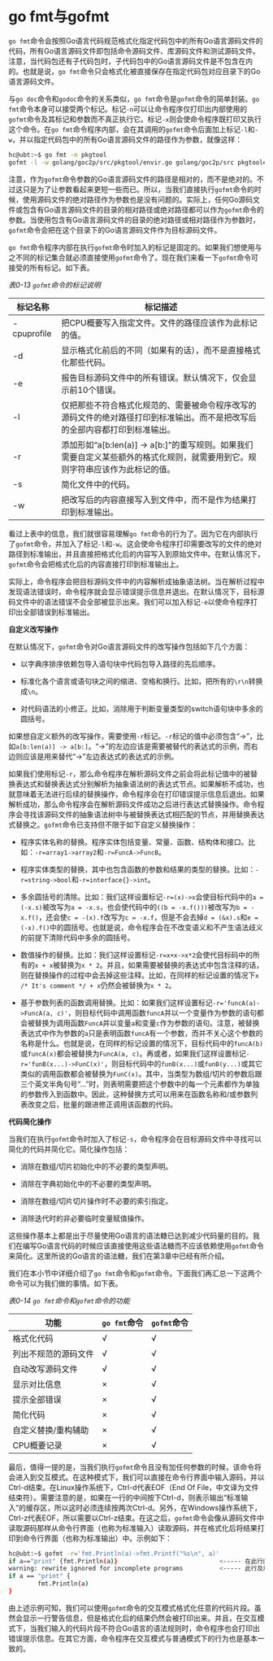 # go fmt与gofmt

 
`go fmt`命令会按照Go语言代码规范格式化指定代码包中的所有Go语言源码文件的代码，所有Go语言源码文件即包括命令源码文件、库源码文件和测试源码文件。注意，当代码包还有子代码包时，子代码包中的Go语言源码文件是不包含在内的。也就是说，`go fmt`命令只会格式化被直接保存在指定代码包对应目录下的Go语言源码文件。

与`go doc`命令和`godoc`命令的关系类似，`go fmt`命令是`gofmt`命令的简单封装。`go fmt`命令本身可以接受两个标记。标记`-n`可以让命令程序仅打印出内部使用的`gofmt`命令及其标记和参数而不真正执行它。标记`-x`则会使命令程序既打印又执行这个命令。在`go fmt`命令程序内部，会在其调用的`gofmt`命令后面加上标记`-l`和`-w`，并以指定代码包中的所有Go语言源码文件的路径作为参数，就像这样：

```bash
hc@ubt:~$ go fmt -n pkgtool
gofmt -l -w golang/goc2p/src/pkgtool/envir.go golang/goc2p/src pkgtoolenvir_test.go golang/goc2p/src/pkgtool/fpath.go golang/goc2p/src/pkgtool ipath.go golang/goc2p/src/pkgtool/pnode.go golang/goc2p/src/pkgtool/util.go golang/goc2p/src/pkgtool/util_test.go
```

注意，作为`gofmt`命令参数的Go语言源码文件的路径是相对的，而不是绝对的。不过这只是为了让参数看起来更短一些而已。所以，当我们直接执行`gofmt`命令的时候，使用源码文件的绝对路径作为参数也是没有问题的。实际上，任何Go源码文件或包含有Go语言源码文件的目录的相对路径或绝对路径都可以作为`gofmt`命令的参数。当使用包含有Go语言源码文件的目录的绝对路径或相对路径作为参数时，`gofmt`命令会把在这个目录下的Go语言源码文件作为目标源码文件。

`go fmt`命令程序内部在执行`gofmt`命令时加入的标记是固定的。如果我们想使用与之不同的标记集合就必须直接使用`gofmt`命令了。现在我们来看一下`gofmt`命令可接受的所有标记。如下表。

_表0-13 `gofmt`命令的标记说明_

标记名称      | 标记描述
----------- | ---------------
-cpuprofile | 把CPU概要写入指定文件。文件的路径应该作为此标记的值。
-d          | 显示格式化前后的不同（如果有的话），而不是直接格式化那些代码。
-e          | 报告目标源码文件中的所有错误。默认情况下，仅会显示前10个错误。
-l          | 仅把那些不符合格式化规范的、需要被命令程序改写的源码文件的绝对路径打印到标准输出。而不是把改写后的全部内容都打印到标准输出。
-r           | 添加形如“a[b:len(a)] -> a[b:]”的重写规则。如果我们需要自定义某些额外的格式化规则，就需要用到它。规则字符串应该作为此标记的值。
-s           | 简化文件中的代码。
-w           | 把改写后的内容直接写入到文件中，而不是作为结果打印到标准输出。

看过上表中的信息，我们就很容易理解`go fmt`命令的行为了。因为它在内部执行了`gofmt`命令，并加入了标记`-l`和`-w`。这会使命令程序打印需要改写的文件的绝对路径到标准输出，并且直接把格式化后的内容写入到原始文件中。在默认情况下，`gofmt`命令会把格式化后的内容直接打印到标准输出上。

实际上，命令程序会把目标源码文件中的内容解析成抽象语法树。当在解析过程中发现语法错误时，命令程序就会显示错误提示信息并退出。在默认情况下，目标源码文件中的语法错误不会全部被显示出来。我们可以加入标记```-e```以使命令程序打印出全部错误到标准输出。

**自定义改写操作**

在默认情况下，`gofmt`命令对Go语言源码文件的改写操作包括如下几个方面：

+ 以字典序排序依赖包导入语句块中代码包导入路径的先后顺序。

+ 标准化各个语言或语句块之间的缩进、空格和换行。比如，把所有的`\r\n`转换成`\n`。

+ 对代码语法的小修正。比如，消除用于判断变量类型的switch语句块中多余的圆括号。

如果想自定义额外的改写操作，需要使用`-r`标记。`-r`标记的值中必须包含“->”，比如`a[b:len(a)] -> a[b:]`。“->”的左边应该是需要被替代的表达式的示例，而右边则应该是用来替代“->”左边表达式的表达式的示例。

如果我们使用标记`-r`，那么命令程序在解析源码文件之前会将此标记值中的被替换表达式和替换表达式分别解析为抽象语法树的表达式节点。如果解析不成功，也就意味着无法进行后续的替换操作，命令程序会在打印错误提示信息后退出。如果解析成功，那么命令程序会在解析源码文件成功之后进行表达式替换操作。命令程序会寻找该源码文件的抽象语法树中与被替换表达式相匹配的节点，并用替换表达式替换之。`gofmt`命令已支持但不限于如下自定义替换操作：

+ 程序实体名称的替换。程序实体包括变量、常量、函数、结构体和接口。比如：`-r=array1->array2`和`-r=FuncA->FuncB`。

+ 程序实体类型的替换，其中也包含函数的参数和结果的类型的替换。比如：`-r=string->bool`和`-r=interface{}->int`。

+ 多余圆括号的清除。比如：我们这样设置标记`-r=(x)->x`会使目标代码中的`a = (-x.s)`被改写为`a = -x.s`，也会使代码中的`((b = -x.f()))`被改写为`b = -x.f()`，还会使`c = -(x).f`改写为`c = -x.f`，但是不会去掉`d = (&x).s`和`e = (-x).f()`中的圆括号。也就是说，命令程序会在不改变语义和不产生语法歧义的前提下清除代码中多余的圆括号。

+ 数值操作的替换。比如：我们这样设置标记`-r=x+x->x*2`会使代目标码中的所有的`x + x`被替换为`x * 2`。并且，如果需要被替换的表达式中包含注释的话，则在替换操作的过程中会去掉这些注释。比如，在同样的标记设置的情况下`x /* It's comment */ + x`仍然会被替换为`x * 2`。

+ 基于参数列表的函数调用替换。比如：如果我们这样设置标记`-r='funcA(a)->FuncA(a, c)'`，则目标代码中调用函数`funcA`并以一个变量作为参数的语句都会被替换为调用函数`FuncA`并以变量`a`和变量`c`作为参数的语句。注意，被替换表达式中作为参数的`a`只是表明函数`funcA`有一个参数，而并不关心这个参数的名称是什么。也就是说，在同样的标记设置的情况下，目标代码中的`funcA(b)`或`funcA(x)`都会被替换为`FuncA(a, c)`。再或者，如果我们这样设置标记`-r='funB(x...)->FunC(x)'`，则目标代码中的`funB(x...)`或`funB(y...)`或其它类似的调用函数都会被替换为`FunC(x)`。其中，当类型为数组/切片的参数后跟三个英文半角句号“...”时，则表明需要把这个参数中的每一个元素都作为单独的参数传入到函数中。因此，这种替换方式可以用来在函数名称和/或参数列表改变之后，批量的跟进修正调用该函数的代码。

**代码简化操作**

当我们在执行`gofmt`命令时加入了标记`-s`，命令程序会在目标源码文件中寻找可以简化的代码并简化它。简化操作包括：

+ 消除在数组/切片初始化中的不必要的类型声明。

+ 消除在字典初始化中的不必要的类型声明。

+ 消除在数组/切片切片操作时不必要的索引指定。

+ 消除迭代时的非必要临时变量赋值操作。

这些操作基本上都是出于尽量使用Go语言的语法糖已达到减少代码量的目的。我们在编写Go语言代码的时候应该直接使用这些语法糖而不应该依赖使用`gofmt`命令来简化。这里所说的Go语言的语法糖，我们在第3章中已经有所介绍。

我们在本小节中详细介绍了`go fmt`命令和`gofmt`命令。下面我们再汇总一下这两个命令可以为我们做的事情。如下表。

_表0-14 `go fmt`命令和`gofmt`命令的功能_

功能                 | `go fmt`命令 | `gofmt`命令
-------------------- | ----------- | -----------
格式化代码            | √           | √
列出不规范的源码文件    | √           | √
自动改写源码文件       | √           | √
显示对比信息          | ×           | √
提示全部错误          | ×           | √
简化代码              | ×           | √
自定义替换/重构辅助    | ×           | √
CPU概要记录           | ×           | √

最后，值得一提的是，当我们执行`gofmt`命令且没有加任何参数的时候，该命令将会进入到交互模式。在这种模式下，我们可以直接在命令行界面中输入源码，并以Ctrl-d结束。在Linux操作系统下，Ctrl-d代表EOF（End Of File，中文译为文件结束符）。需要注意的是，如果在一行的中间按下Ctrl-d，则表示输出“标准输入”的缓存区，所以这时必须连续按两次Ctrl-d。另外，在Windows操作系统下，Ctrl-z代表EOF，所以需要以Ctrl-z结束。在这之后，`gofmt`命令会像从源码文件中读取源码那样从命令行界面（也称为标准输入）读取源码，并在格式化后将结果打印到命令行界面（也称为标准输出）中。示例如下：

```bash
hc@ubt:~$ gofmt -r='fmt.Println(a)->fmt.Printf("%s\n", a)'
if a=="print" {fmt.Println(a)}                            <----- 在此行的末尾键入回车和Ctrl-d。
warning: rewrite ignored for incomplete programs          <----- 此行及以下就是命令输出的内容。
if a == "print" {
        fmt.Println(a)
}
```

由上述示例可知，我们可以使用`gofmt`命令的交互模式格式化任意的代码片段。虽然会显示一行警告信息，但是格式化后的结果仍然会被打印出来。并且，在交互模式下，当我们输入的代码片段不符合Go语言的语法规则时，命令程序也会打印出错误提示信息。在其它方面，命令程序在交互模式与普通模式下的行为也是基本一致的。 

